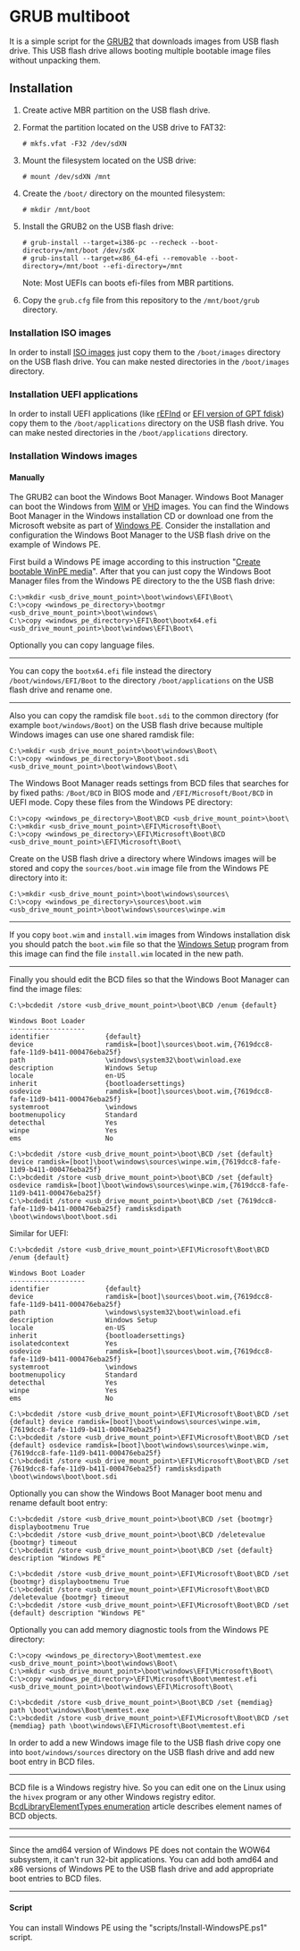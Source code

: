 # GRUB multiboot

It is a simple script for the [GRUB2](https://www.gnu.org/software/grub/grub-documentation.html) that downloads images from USB flash drive. This USB flash drive allows booting multiple bootable image files without unpacking them.

## Installation

1. Create active MBR partition on the USB flash drive.
2. Format the partition located on the USB drive to FAT32:

    `# mkfs.vfat -F32 /dev/sdXN`

3. Mount the filesystem located on the USB drive:

    `# mount /dev/sdXN /mnt`

4. Create the `/boot/` directory on the mounted filesystem:

    `# mkdir /mnt/boot`

5. Install the GRUB2 on the USB flash drive:

    ```
    # grub-install --target=i386-pc --recheck --boot-directory=/mnt/boot /dev/sdX
    # grub-install --target=x86_64-efi --removable --boot-directory=/mnt/boot --efi-directory=/mnt
    ```

    Note: Most UEFIs can boots efi-files from MBR partitions.

6. Copy the `grub.cfg` file from this repository to the `/mnt/boot/grub` directory.

### Installation ISO images

In order to install [ISO images](https://en.wikipedia.org/wiki/ISO_image) just copy them to the `/boot/images` directory on the USB flash drive. You can make nested directories in the `/boot/images` directory.

### Installation UEFI applications

In order to install UEFI applications (like [rEFInd](https://www.rodsbooks.com/refind/) or [EFI version of GPT fdisk](https://sourceforge.net/p/gptfdisk/code/ci/master/tree/README-efi.txt)) copy them to the `/boot/applications` directory on the USB flash drive. You can make nested directories in the `/boot/applications` directory.

### Installation Windows images

#### Manually

The GRUB2 can boot the Windows Boot Manager. Windows Boot Manager can boot the Windows from [WIM](https://en.wikipedia.org/wiki/Windows_Imaging_Format) or [VHD](https://en.wikipedia.org/wiki/VHD_(file_format)) images. You can find the Windows Boot Manager in the Windows installation CD or download one from the Microsoft website as part of [Windows PE](https://docs.microsoft.com/en-us/windows-hardware/manufacture/desktop/winpe-intro). Consider the installation and configuration the Windows Boot Manager to the USB flash drive on the example of Windows PE.

First build a Windows PE image according to this instruction "[Create bootable WinPE media](https://docs.microsoft.com/en-us/windows-hardware/manufacture/desktop/winpe-create-usb-bootable-drive)". After that you can just copy the Windows Boot Manager files from the Windows PE directory to the the USB flash drive:

```
C:\>mkdir <usb_drive_mount_point>\boot\windows\EFI\Boot\
C:\>copy <windows_pe_directory>\bootmgr <usb_drive_mount_point>\boot\windows\
C:\>copy <windows_pe_directory>\EFI\Boot\bootx64.efi <usb_drive_mount_point>\boot\windows\EFI\Boot\
```

Optionally you can copy language files.

---

You can copy the `bootx64.efi` file instead the directory `/boot/windows/EFI/Boot` to the directory `/boot/applications` on the USB flash drive and rename one.

---

Also you can copy the ramdisk file `boot.sdi` to the common directory (for example `boot/windows/Boot`) on the USB flash drive because multiple Windows images can use one shared ramdisk file:

```
C:\>mkdir <usb_drive_mount_point>\boot\windows\Boot\
C:\>copy <windows_pe_directory>\Boot\boot.sdi <usb_drive_mount_point>\boot\windows\Boot\
```

The Windows Boot Manager reads settings from BCD files that searches for by fixed paths: `/Boot/BCD` in BIOS mode and `/EFI/Microsoft/Boot/BCD` in UEFI mode. Copy these files from the Windows PE directory:

```
C:\>copy <windows_pe_directory>\Boot\BCD <usb_drive_mount_point>\boot\
C:\>mkdir <usb_drive_mount_point>\EFI\Microsoft\Boot\
C:\>copy <windows_pe_directory>\EFI\Microsoft\Boot\BCD <usb_drive_mount_point>\EFI\Microsoft\Boot\
```

Create on the USB flash drive a directory where Windows images will be stored and copy the `sources/boot.wim` image file from the Windows PE directory into it:

```
C:\>mkdir <usb_drive_mount_point>\boot\windows\sources\
C:\>copy <windows_pe_directory>\sources\boot.wim <usb_drive_mount_point>\boot\windows\sources\winpe.wim
```

---

If you copy `boot.wim` and `install.wim` images from Windows installation disk you should patch the `boot.wim` file so that the [Windows Setup](https://docs.microsoft.com/en-us/windows-hardware/manufacture/desktop/windows-setup-installation-process) program from this image can find the file `install.wim` located in the new path.

---

Finally you should edit the BCD files so that the Windows Boot Manager can find the image files:

```
C:\>bcdedit /store <usb_drive_mount_point>\boot\BCD /enum {default}

Windows Boot Loader
-------------------
identifier              {default}
device                  ramdisk=[boot]\sources\boot.wim,{7619dcc8-fafe-11d9-b411-000476eba25f}
path                    \windows\system32\boot\winload.exe
description             Windows Setup
locale                  en-US
inherit                 {bootloadersettings}
osdevice                ramdisk=[boot]\sources\boot.wim,{7619dcc8-fafe-11d9-b411-000476eba25f}
systemroot              \windows
bootmenupolicy          Standard
detecthal               Yes
winpe                   Yes
ems                     No

C:\>bcdedit /store <usb_drive_mount_point>\boot\BCD /set {default} device ramdisk=[boot]\boot\windows\sources\winpe.wim,{7619dcc8-fafe-11d9-b411-000476eba25f}
C:\>bcdedit /store <usb_drive_mount_point>\boot\BCD /set {default} osdevice ramdisk=[boot]\boot\windows\sources\winpe.wim,{7619dcc8-fafe-11d9-b411-000476eba25f}
C:\>bcdedit /store <usb_drive_mount_point>\boot\BCD /set {7619dcc8-fafe-11d9-b411-000476eba25f} ramdisksdipath \boot\windows\boot\boot.sdi
```

Similar for UEFI:

```
C:\>bcdedit /store <usb_drive_mount_point>\EFI\Microsoft\Boot\BCD /enum {default}

Windows Boot Loader
-------------------
identifier              {default}
device                  ramdisk=[boot]\sources\boot.wim,{7619dcc8-fafe-11d9-b411-000476eba25f}
path                    \windows\system32\boot\winload.efi
description             Windows Setup
locale                  en-US
inherit                 {bootloadersettings}
isolatedcontext         Yes
osdevice                ramdisk=[boot]\sources\boot.wim,{7619dcc8-fafe-11d9-b411-000476eba25f}
systemroot              \windows
bootmenupolicy          Standard
detecthal               Yes
winpe                   Yes
ems                     No

C:\>bcdedit /store <usb_drive_mount_point>\EFI\Microsoft\Boot\BCD /set {default} device ramdisk=[boot]\boot\windows\sources\winpe.wim,{7619dcc8-fafe-11d9-b411-000476eba25f}
C:\>bcdedit /store <usb_drive_mount_point>\EFI\Microsoft\Boot\BCD /set {default} osdevice ramdisk=[boot]\boot\windows\sources\winpe.wim,{7619dcc8-fafe-11d9-b411-000476eba25f}
C:\>bcdedit /store <usb_drive_mount_point>\EFI\Microsoft\Boot\BCD /set {7619dcc8-fafe-11d9-b411-000476eba25f} ramdisksdipath \boot\windows\boot\boot.sdi
```

Optionally you can show the Windows Boot Manager boot menu and rename default boot entry:

```
C:\>bcdedit /store <usb_drive_mount_point>\boot\BCD /set {bootmgr} displaybootmenu True
C:\>bcdedit /store <usb_drive_mount_point>\boot\BCD /deletevalue {bootmgr} timeout
C:\>bcdedit /store <usb_drive_mount_point>\boot\BCD /set {default} description "Windows PE"

C:\>bcdedit /store <usb_drive_mount_point>\EFI\Microsoft\Boot\BCD /set {bootmgr} displaybootmenu True
C:\>bcdedit /store <usb_drive_mount_point>\EFI\Microsoft\Boot\BCD /deletevalue {bootmgr} timeout
C:\>bcdedit /store <usb_drive_mount_point>\EFI\Microsoft\Boot\BCD /set {default} description "Windows PE"
```

Optionally you can add memory diagnostic tools from the Windows PE directory:

```
C:\>copy <windows_pe_directory>\Boot\memtest.exe <usb_drive_mount_point>\boot\windows\Boot\
C:\>mkdir <usb_drive_mount_point>\boot\windows\EFI\Microsoft\Boot\
C:\>copy <windows_pe_directory>\EFI\Microsoft\Boot\memtest.efi <usb_drive_mount_point>\boot\windows\EFI\Microsoft\Boot\

C:\>bcdedit /store <usb_drive_mount_point>\Boot\BCD /set {memdiag} path \boot\windows\Boot\memtest.exe
C:\>bcdedit /store <usb_drive_mount_point>\EFI\Microsoft\Boot\BCD /set {memdiag} path \boot\windows\EFI\Microsoft\Boot\memtest.efi
```

In order to add a new Windows image file to the USB flash drive copy one into `boot/windows/sources` directory on the USB flash drive and add new boot entry in BCD files.

---

BCD file is a Windows registry hive. So you can edit one on the Linux using the `hivex` program or any other Windows registry editor. [BcdLibraryElementTypes enumeration](https://docs.microsoft.com/en-us/previous-versions/windows/desktop/bcd/bcdlibraryelementtypes) article describes element names of BCD objects.

---

---

Since the amd64 version of Windows PE does not contain the WOW64 subsystem, it can't run 32-bit applications.
You can add both amd64 and x86 versions of Windows PE to the USB flash drive and add appropriate boot entries to BCD files.

---

#### Script

You can install Windows PE using the "scripts/Install-WindowsPE.ps1" script.
